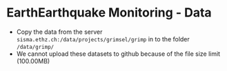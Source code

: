 # EarthEarthquake Monitoring - Data
- Copy the data from the server `sisma.ethz.ch:/data/projects/grimsel/grimp` in to the folder `/data/grimp/`
- We cannot upload these datasets to github because of the file size limit (100.00MB)
